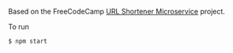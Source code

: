 Based on the FreeCodeCamp [URL Shortener Microservice](https://www.freecodecamp.org/learn/apis-and-microservices/apis-and-microservices-projects/url-shortener-microservice) project.

To run 

`$ npm start`
